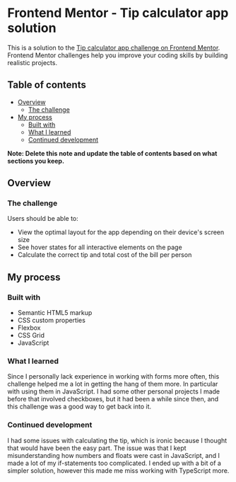 # Frontend Mentor - Tip calculator app solution

This is a solution to the [Tip calculator app challenge on Frontend Mentor](https://www.frontendmentor.io/challenges/tip-calculator-app-ugJNGbJUX). Frontend Mentor challenges help you improve your coding skills by building realistic projects.

## Table of contents

- [Overview](#overview)
  - [The challenge](#the-challenge)
- [My process](#my-process)
  - [Built with](#built-with)
  - [What I learned](#what-i-learned)
  - [Continued development](#continued-development)

**Note: Delete this note and update the table of contents based on what sections you keep.**

## Overview

### The challenge

Users should be able to:

- View the optimal layout for the app depending on their device's screen size
- See hover states for all interactive elements on the page
- Calculate the correct tip and total cost of the bill per person

## My process

### Built with

- Semantic HTML5 markup
- CSS custom properties
- Flexbox
- CSS Grid
- JavaScript

### What I learned

Since I personally lack experience in working with forms more often, this challenge helped me a lot in getting the hang of them more. In particular with using them in JavaScript. I had some other personal projects I made before that involved checkboxes, but it had been a while since then, and this challenge was a good way to get back into it.

### Continued development

I had some issues with calculating the tip, which is ironic because I thought that would have been the easy part. The issue was that I kept misunderstanding how numbers and floats were cast in JavaScript, and I made a lot of my if-statements too complicated. I ended up with a bit of a simpler solution, however this made me miss working with TypeScript more.
